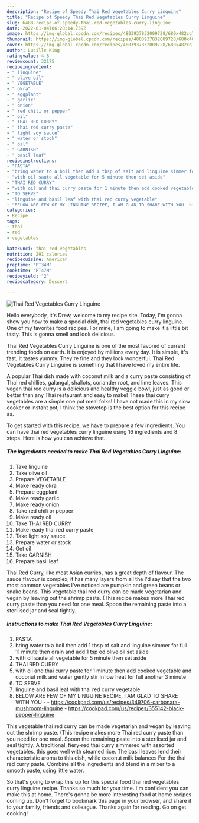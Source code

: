 ```yaml
---
description: "Recipe of Speedy Thai Red Vegetables Curry Linguine"
title: "Recipe of Speedy Thai Red Vegetables Curry Linguine"
slug: 6488-recipe-of-speedy-thai-red-vegetables-curry-linguine
date: 2022-01-04T06:28:14.739Z
image: https://img-global.cpcdn.com/recipes/4803937832009728/680x482cq70/thai-red-vegetables-curry-linguine-recipe-main-photo.jpg
thumbnail: https://img-global.cpcdn.com/recipes/4803937832009728/680x482cq70/thai-red-vegetables-curry-linguine-recipe-main-photo.jpg
cover: https://img-global.cpcdn.com/recipes/4803937832009728/680x482cq70/thai-red-vegetables-curry-linguine-recipe-main-photo.jpg
author: Lucille King
ratingvalue: 4.8
reviewcount: 32175
recipeingredient:
- " linguine"
- " olive oil"
- " VEGETABLE"
- " okra"
- " eggplant"
- " garlic"
- " onion"
- " red chili or pepper"
- " oil"
- " THAI RED CURRY"
- " thai red curry paste"
- " light soy sauce"
- " water or stock"
- " oil"
- " GARNISH"
- " basil leaf"
recipeinstructions:
- "PASTA"
- "bring water to a boil then add 1 tbsp of salt and linguine simmer for full 11 minute then drain and add 1 tsp od olive oil set aside"
- "with oil saute all vegetable for 5 minute then set aside"
- "THAI RED CURRY"
- "with oil and thai curry paste for 1 minute then add cooked vegetable and coconut milk and water gently stir in low heat for full another 3 minute"
- "TO SERVE"
- "linguine and basil leaf with thai red curry vegetable"
- "BELOW ARE FEW OF MY LINGUINE RECIPE, I AM GLAD TO SHARE WITH YOU  https://cookpad.com/us/recipes/349706-carbonara-mushroom-linguine https://cookpad.com/us/recipes/355142-black-pepper-linguine"
categories:
- Recipe
tags:
- thai
- red
- vegetables

katakunci: thai red vegetables 
nutrition: 291 calories
recipecuisine: American
preptime: "PT34M"
cooktime: "PT47M"
recipeyield: "2"
recipecategory: Dessert

---
```



![Thai Red Vegetables Curry Linguine](https://img-global.cpcdn.com/recipes/4803937832009728/680x482cq70/thai-red-vegetables-curry-linguine-recipe-main-photo.jpg)

Hello everybody, it's Drew, welcome to my recipe site. Today, I'm gonna show you how to make a special dish, thai red vegetables curry linguine. One of my favorites food recipes. For mine, I am going to make it a little bit tasty. This is gonna smell and look delicious.

Thai Red Vegetables Curry Linguine is one of the most favored of current trending foods on earth. It is enjoyed by millions every day. It is simple, it's fast, it tastes yummy. They're fine and they look wonderful. Thai Red Vegetables Curry Linguine is something that I have loved my entire life.

A popular Thai dish made with coconut milk and a curry paste consisting of Thai red chillies, galangal, shallots, coriander root, and lime leaves. This vegan thai red curry is a delicious and healthy veggie bowl, just as good or better than any Thai restaurant and easy to make! These thai curry vegetables are a simple one pot meal folks! I have not made this in my slow cooker or instant pot, I think the stovetop is the best option for this recipe as.


To get started with this recipe, we have to prepare a few ingredients. You can have thai red vegetables curry linguine using 16 ingredients and 8 steps. Here is how you can achieve that.

<!--inarticleads1-->

##### The ingredients needed to make Thai Red Vegetables Curry Linguine:

1. Take  linguine
1. Take  olive oil
1. Prepare  VEGETABLE
1. Make ready  okra
1. Prepare  eggplant
1. Make ready  garlic
1. Make ready  onion
1. Take  red chili or pepper
1. Make ready  oil
1. Take  THAI RED CURRY
1. Make ready  thai red curry paste
1. Take  light soy sauce
1. Prepare  water or stock
1. Get  oil
1. Take  GARNISH
1. Prepare  basil leaf


Thai Red Curry, like most Asian curries, has a great depth of flavour. The sauce flavour is complex, it has many layers from all the I&#39;d say that the two most common vegetables I&#39;ve noticed are pumpkin and green beans or snake beans. This vegetable thai red curry can be made vegetarian and vegan by leaving out the shrimp paste. (This recipe makes more Thai red curry paste than you need for one meal. Spoon the remaining paste into a sterilised jar and seal tightly. 

<!--inarticleads2-->

##### Instructions to make Thai Red Vegetables Curry Linguine:

1. PASTA
1. bring water to a boil then add 1 tbsp of salt and linguine simmer for full 11 minute then drain and add 1 tsp od olive oil set aside
1. with oil saute all vegetable for 5 minute then set aside
1. THAI RED CURRY
1. with oil and thai curry paste for 1 minute then add cooked vegetable and coconut milk and water gently stir in low heat for full another 3 minute
1. TO SERVE
1. linguine and basil leaf with thai red curry vegetable
1. BELOW ARE FEW OF MY LINGUINE RECIPE, I AM GLAD TO SHARE WITH YOU -  - https://cookpad.com/us/recipes/349706-carbonara-mushroom-linguine - https://cookpad.com/us/recipes/355142-black-pepper-linguine


This vegetable thai red curry can be made vegetarian and vegan by leaving out the shrimp paste. (This recipe makes more Thai red curry paste than you need for one meal. Spoon the remaining paste into a sterilised jar and seal tightly. A traditional, fiery-red thai curry simmered with assorted vegetables, this goes well with steamed rice. The basil leaves lend their characteristic aroma to this dish, while coconut milk balances For the thai red curry paste. Combine all the ingredients and blend in a mixer to a smooth paste, using little water. 

So that's going to wrap this up for this special food thai red vegetables curry linguine recipe. Thanks so much for your time. I'm confident you can make this at home. There's gonna be more interesting food at home recipes coming up. Don't forget to bookmark this page in your browser, and share it to your family, friends and colleague. Thanks again for reading. Go on get cooking!
